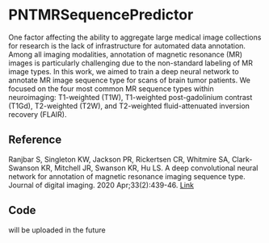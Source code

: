 # PNTMRSequencePredictor

One factor affecting the ability to aggregate large medical image collections for research is the lack of infrastructure for automated data annotation. Among all imaging modalities, annotation of magnetic resonance (MR) images is particularly challenging due to the non-standard labeling of MR image types. In this work, we aimed to train a deep neural network to annotate MR image sequence type for scans of brain tumor patients. We focused on the four most common MR sequence types within neuroimaging: T1-weighted (T1W), T1-weighted post-gadolinium contrast (T1Gd), T2-weighted (T2W), and T2-weighted fluid-attenuated inversion recovery (FLAIR).

## Reference 

Ranjbar S, Singleton KW, Jackson PR, Rickertsen CR, Whitmire SA, Clark-Swanson KR, Mitchell JR, Swanson KR, Hu LS. A deep convolutional neural network for annotation of magnetic resonance imaging sequence type. Journal of digital imaging. 2020 Apr;33(2):439-46. [Link](https://www.ncbi.nlm.nih.gov/pmc/articles/PMC7165226/)

## Code 

will be uploaded in the future
